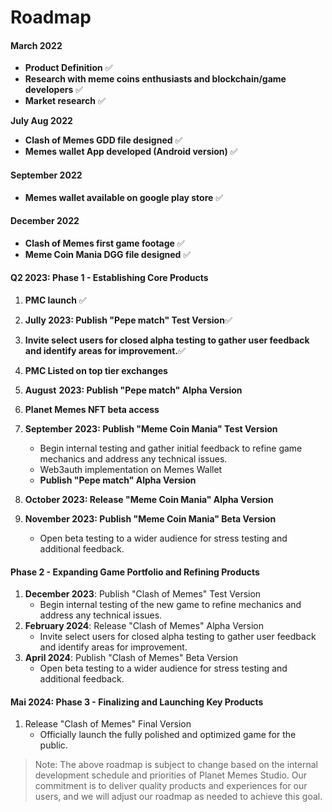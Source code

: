 # Roadmap

#### **March 2022**

* **Product Definition** ✅
* **Research with meme coins enthusiasts and blockchain/game developers** ✅
* **Market research** ✅

**July Aug 2022**&#x20;

* **Clash of Memes GDD file designed** ✅
* **Memes wallet App developed (Android version)** ✅

#### September 2022

* **Memes wallet available on google play store** ✅

#### December 2022

* **Clash of Memes first game footage** ✅
* **Meme Coin Mania DGG file designed** ✅

#### Q2 2023: Phase 1 - Establishing Core Products

1. **PMC launch** ✅
2. **Jully 2023: Publish "Pepe match" Test Version**✅
3. **Invite select users for closed alpha testing to gather user feedback and identify areas for improvement.**✅
4. **PMC Listed on top tier exchanges**
5. **August** **2023: Publish "Pepe match" Alpha Version**
6. **Planet Memes NFT beta access**



1. **September** **2023: Publish "Meme Coin Mania" Test Version**&#x20;
   * Begin internal testing and gather initial feedback to refine game mechanics and address any technical issues.&#x20;
   * Web3auth implementation on Memes Wallet&#x20;
   * **Publish "Pepe match" Alpha Version**
2. **October 2023: Release "Meme Coin Mania" Alpha Version**&#x20;
3. **November 2023: Publish "Meme Coin Mania" Beta Version**
   * Open beta testing to a wider audience for stress testing and additional feedback.

#### &#x20;Phase 2 - Expanding Game Portfolio and Refining Products

1. **December  2023**: Publish "Clash of Memes" Test Version
   * Begin internal testing of the new game to refine mechanics and address any technical issues.
2. **February  2024**: Release "Clash of Memes" Alpha Version
   * Invite select users for closed alpha testing to gather user feedback and identify areas for improvement.
3. **April 2024**: Publish "Clash of Memes" Beta Version
   * Open beta testing to a wider audience for stress testing and additional feedback.

#### Mai 2024: Phase 3 - Finalizing and Launching Key Products

1. &#x20;Release "Clash of Memes" Final Version
   * Officially launch the fully polished and optimized game for the public.

> Note: The above roadmap is subject to change based on the internal development schedule and priorities of Planet Memes Studio. Our commitment is to deliver quality products and experiences for our users, and we will adjust our roadmap as needed to achieve this goal.

